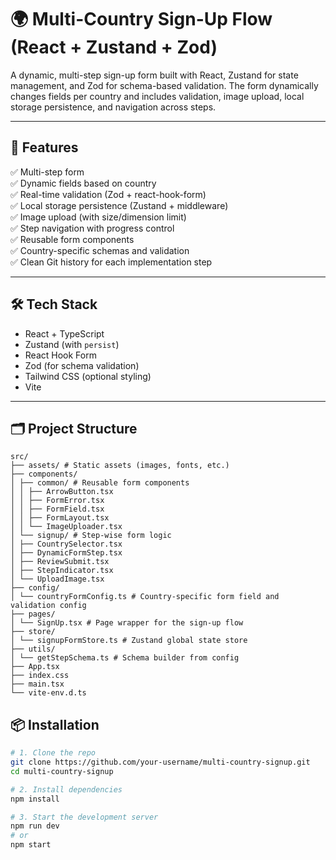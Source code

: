 # 🌍 Multi-Country Sign-Up Flow (React + Zustand + Zod)

A dynamic, multi-step sign-up form built with React, Zustand for state management, and Zod for schema-based validation. The form dynamically changes fields per country and includes validation, image upload, local storage persistence, and navigation across steps.

---

## 🚀 Features

✅ Multi-step form  
✅ Dynamic fields based on country  
✅ Real-time validation (Zod + react-hook-form)  
✅ Local storage persistence (Zustand + middleware)  
✅ Image upload (with size/dimension limit)  
✅ Step navigation with progress control  
✅ Reusable form components  
✅ Country-specific schemas and validation  
✅ Clean Git history for each implementation step

---

## 🛠 Tech Stack

- React + TypeScript
- Zustand (with `persist`)
- React Hook Form
- Zod (for schema validation)
- Tailwind CSS (optional styling)
- Vite

---

## 🗂️ Project Structure

```
src/
├── assets/ # Static assets (images, fonts, etc.)
├── components/
│ ├── common/ # Reusable form components
│ │ ├── ArrowButton.tsx
│ │ ├── FormError.tsx
│ │ ├── FormField.tsx
│ │ ├── FormLayout.tsx
│ │ └── ImageUploader.tsx
│ └── signup/ # Step-wise form logic
│ ├── CountrySelector.tsx
│ ├── DynamicFormStep.tsx
│ ├── ReviewSubmit.tsx
│ ├── StepIndicator.tsx
│ └── UploadImage.tsx
├── config/
│ └── countryFormConfig.ts # Country-specific form field and validation config
├── pages/
│ └── SignUp.tsx # Page wrapper for the sign-up flow
├── store/
│ └── signupFormStore.ts # Zustand global state store
├── utils/
│ └── getStepSchema.ts # Schema builder from config
├── App.tsx
├── index.css
├── main.tsx
└── vite-env.d.ts
```

## 📦 Installation

```bash
# 1. Clone the repo
git clone https://github.com/your-username/multi-country-signup.git
cd multi-country-signup

# 2. Install dependencies
npm install

# 3. Start the development server
npm run dev
# or
npm start
```
